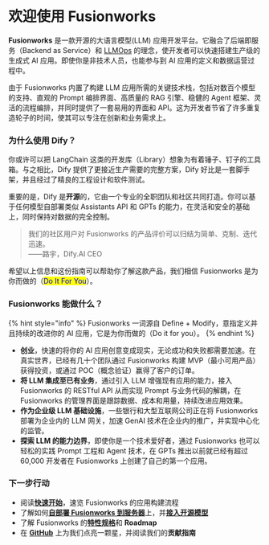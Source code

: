 # 欢迎使用 Fusionworks

**Fusionworks** 是一款开源的大语言模型(LLM) 应用开发平台。它融合了后端即服务（Backend as Service）和 [LLMOps](learn-more/extended-reading/what-is-llmops.md) 的理念，使开发者可以快速搭建生产级的生成式 AI 应用。即使你是非技术人员，也能参与到 AI 应用的定义和数据运营过程中。

由于 Fusionworks 内置了构建 LLM 应用所需的关键技术栈，包括对数百个模型的支持、直观的 Prompt 编排界面、高质量的 RAG 引擎、稳健的 Agent 框架、灵活的流程编排，并同时提供了一套易用的界面和 API。这为开发者节省了许多重复造轮子的时间，使其可以专注在创新和业务需求上。

### 为什么使用 Dify？

你或许可以把 LangChain 这类的开发库（Library）想象为有着锤子、钉子的工具箱。与之相比，Dify 提供了更接近生产需要的完整方案，Dify 好比是一套脚手架，并且经过了精良的工程设计和软件测试。

重要的是，Dify 是**开源**的，它由一个专业的全职团队和社区共同打造。你可以基于任何模型自部署类似 Assistants API 和 GPTs 的能力，在灵活和安全的基础上，同时保持对数据的完全控制。

> 我们的社区用户对 Fusionworks 的产品评价可以归结为简单、克制、迭代迅速。\
> ——路宇，Dify.AI CEO

希望以上信息和这份指南可以帮助你了解这款产品，我们相信 Fusionworks 是为你而做的（<mark style="color:blue;">Do It For You</mark>）。

### Fusionworks 能做什么？

{% hint style="info" %}
Fusionworks 一词源自 Define + Modify，意指定义并且持续的改进你的 AI 应用，它是为你而做的（Do it for you）。
{% endhint %}

* **创业**，快速的将你的 AI 应用创意变成现实，无论成功和失败都需要加速。在真实世界，已经有几十个团队通过 Fusionworks 构建 MVP（最小可用产品）获得投资，或通过 POC（概念验证）赢得了客户的订单。
* **将 LLM 集成至已有业务**，通过引入 LLM 增强现有应用的能力，接入 Fusionworks 的 RESTful API 从而实现 Prompt 与业务代码的解耦，在 Fusionworks 的管理界面是跟踪数据、成本和用量，持续改进应用效果。
* **作为企业级 LLM 基础设施**，一些银行和大型互联网公司正在将 Fusionworks 部署为企业内的 LLM 网关，加速 GenAI 技术在企业内的推广，并实现中心化的监管。
* **探索 LLM 的能力边界**，即使你是一个技术爱好者，通过 Fusionworks 也可以轻松的实践 Prompt 工程和 Agent 技术，在 GPTs 推出以前就已经有超过 60,000 开发者在 Fusionworks 上创建了自己的第一个应用。

### 下一步行动

* 阅读[**快速开始**](guides/application\_orchestrate/creating-an-application.md)，速览 Fusionworks 的应用构建流程
* 了解如何[**自部署 Fusionworks 到服务器**](getting-started/install-self-hosted/)上，并[**接入开源模型**](guides/model-configuration/)
* 了解 Fusionworks 的[**特性规格**](getting-started/readme/features-and-specifications.md)和 **Roadmap**
* 在 [**GitHub**](https://github.com/langgenius/fusionworks) 上为我们点亮一颗星，并阅读我们的**贡献指南**

